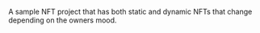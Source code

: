 A sample NFT project that has both static and dynamic NFTs that change depending on the owners mood.
